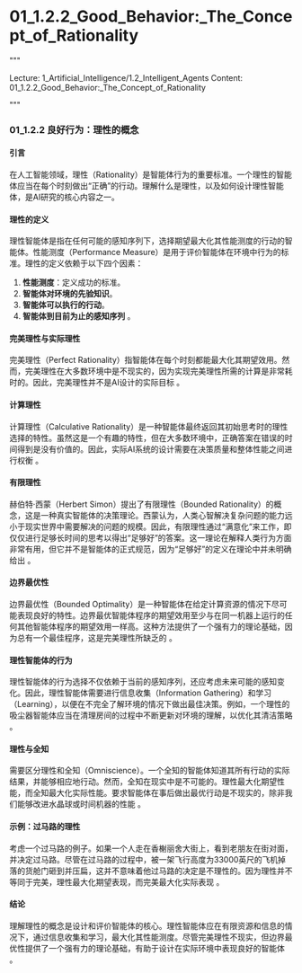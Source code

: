 # 01_1.2.2_Good_Behavior:_The_Concept_of_Rationality

"""

Lecture: 1_Artificial_Intelligence/1.2_Intelligent_Agents
Content: 01_1.2.2_Good_Behavior:_The_Concept_of_Rationality

"""

### 01_1.2.2 良好行为：理性的概念

#### 引言

在人工智能领域，理性（Rationality）是智能体行为的重要标准。一个理性的智能体应当在每个时刻做出“正确”的行动。理解什么是理性，以及如何设计理性智能体，是AI研究的核心内容之一。

#### 理性的定义

理性智能体是指在任何可能的感知序列下，选择期望最大化其性能测度的行动的智能体。性能测度（Performance Measure）是用于评价智能体在环境中行为的标准。理性的定义依赖于以下四个因素：

1. **性能测度**：定义成功的标准。
2. **智能体对环境的先验知识**。
3. **智能体可以执行的行动**。
4. **智能体到目前为止的感知序列** 。

#### 完美理性与实际理性

完美理性（Perfect Rationality）指智能体在每个时刻都能最大化其期望效用。然而，完美理性在大多数环境中是不现实的，因为实现完美理性所需的计算是非常耗时的。因此，完美理性并不是AI设计的实际目标  。

#### 计算理性

计算理性（Calculative Rationality）是一种智能体最终返回其初始思考时的理性选择的特性。虽然这是一个有趣的特性，但在大多数环境中，正确答案在错误的时间得到是没有价值的。因此，实际AI系统的设计需要在决策质量和整体性能之间进行权衡  。

#### 有限理性

赫伯特·西蒙（Herbert Simon）提出了有限理性（Bounded Rationality）的概念，这是一种真实智能体的决策理论。西蒙认为，人类心智解决复杂问题的能力远小于现实世界中需要解决的问题的规模。因此，有限理性通过“满意化”来工作，即仅仅进行足够长时间的思考以得出“足够好”的答案。这一理论在解释人类行为方面非常有用，但它并不是智能体的正式规范，因为“足够好”的定义在理论中并未明确给出  。

#### 边界最优性

边界最优性（Bounded Optimality）是一种智能体在给定计算资源的情况下尽可能表现良好的特性。边界最优智能体程序的期望效用至少与在同一机器上运行的任何其他智能体程序的期望效用一样高。这种方法提供了一个强有力的理论基础，因为总有一个最佳程序，这是完美理性所缺乏的  。

#### 理性智能体的行为

理性智能体的行为选择不仅依赖于当前的感知序列，还应考虑未来可能的感知变化。因此，理性智能体需要进行信息收集（Information Gathering）和学习（Learning），以便在不完全了解环境的情况下做出最佳决策。例如，一个理性的吸尘器智能体应当在清理房间的过程中不断更新对环境的理解，以优化其清洁策略  。

#### 理性与全知

需要区分理性和全知（Omniscience）。一个全知的智能体知道其所有行动的实际结果，并能够相应地行动。然而，全知在现实中是不可能的。理性最大化期望性能，而全知最大化实际性能。要求智能体在事后做出最优行动是不现实的，除非我们能够改进水晶球或时间机器的性能  。

#### 示例：过马路的理性

考虑一个过马路的例子。如果一个人走在香榭丽舍大街上，看到老朋友在街对面，并决定过马路。尽管在过马路的过程中，被一架飞行高度为33000英尺的飞机掉落的货舱门砸到并压扁，这并不意味着他过马路的决定是不理性的。因为理性并不等同于完美，理性最大化期望表现，而完美最大化实际表现  。

#### 结论

理解理性的概念是设计和评价智能体的核心。理性智能体应在有限资源和信息的情况下，通过信息收集和学习，最大化其性能测度。尽管完美理性不现实，但边界最优性提供了一个强有力的理论基础，有助于设计在实际环境中表现良好的智能体     。